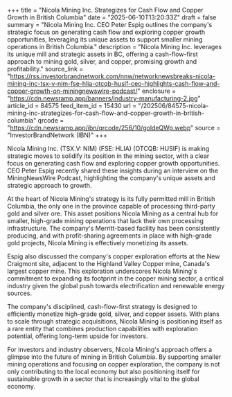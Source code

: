 +++
title = "Nicola Mining Inc. Strategizes for Cash Flow and Copper Growth in British Columbia"
date = "2025-06-10T13:20:33Z"
draft = false
summary = "Nicola Mining Inc. CEO Peter Espig outlines the company's strategic focus on generating cash flow and exploring copper growth opportunities, leveraging its unique assets to support smaller mining operations in British Columbia."
description = "Nicola Mining Inc. leverages its unique mill and strategic assets in BC, offering a cash-flow-first approach to mining gold, silver, and copper, promising growth and profitability."
source_link = "https://rss.investorbrandnetwork.com/nnw/networknewsbreaks-nicola-mining-inc-tsx-v-nim-fse-hlia-otcqb-husif-ceo-highlights-cash-flow-and-copper-growth-on-miningnewswire-podcast/"
enclosure = "https://cdn.newsramp.app/banners/industry-manufacturing-2.jpg"
article_id = 84575
feed_item_id = 15430
url = "/202506/84575-nicola-mining-inc-strategizes-for-cash-flow-and-copper-growth-in-british-columbia"
qrcode = "https://cdn.newsramp.app/ibn/qrcode/256/10/goldeQWp.webp"
source = "InvestorBrandNetwork (IBN)"
+++

<p>Nicola Mining Inc. (TSX.V: NIM) (FSE: HLIA) (OTCQB: HUSIF) is making strategic moves to solidify its position in the mining sector, with a clear focus on generating cash flow and exploring copper growth opportunities. CEO Peter Espig recently shared these insights during an interview on the MiningNewsWire Podcast, highlighting the company's unique assets and strategic approach to growth.</p><p>At the heart of Nicola Mining's strategy is its fully permitted mill in British Columbia, the only one in the province capable of processing third-party gold and silver ore. This asset positions Nicola Mining as a central hub for smaller, high-grade mining operations that lack their own processing infrastructure. The company's Merritt-based facility has been consistently producing, and with profit-sharing agreements in place with high-grade gold projects, Nicola Mining is effectively monetizing its assets.</p><p>Espig also discussed the company's copper exploration efforts at the New Craigmont site, adjacent to the Highland Valley Copper mine, Canada's largest copper mine. This exploration underscores Nicola Mining's commitment to expanding its footprint in the copper mining sector, a critical industry given the global push towards electrification and renewable energy sources.</p><p>The company's disciplined, cash-flow-first strategy is designed to efficiently monetize high-grade gold, silver, and copper assets. With plans to scale through strategic acquisitions, Nicola Mining is positioning itself as a rare entity that combines production capabilities with exploration potential, offering long-term upside for investors.</p><p>For investors and industry observers, Nicola Mining's approach offers a glimpse into the future of mining in British Columbia. By supporting smaller mining operations and focusing on copper exploration, the company is not only contributing to the local economy but also positioning itself for sustainable growth in a sector that is increasingly vital to the global economy.</p>